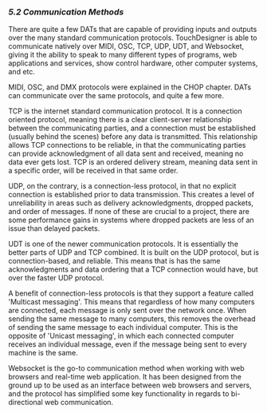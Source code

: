 
### *5.2 Communication Methods*

There are quite a few DATs that are capable of providing inputs and outputs over the many standard communication protocols. TouchDesigner is able to communicate natively over MIDI, OSC, TCP, UDP, UDT, and Websocket, giving it the ability to speak to many different types of programs, web applications and services, show control hardware, other computer systems, and etc.

MIDI, OSC, and DMX protocols were explained in the CHOP chapter. DATs can communicate over the same protocols, and quite a few more.

TCP is the internet standard communication protocol. It is a connection oriented protocol, meaning there is a clear client-server relationship between the communicating parties, and a connection must be established (usually behind the scenes) before any data is transmitted. This relationship allows TCP connections to be reliable, in that the communicating parties can provide acknowledgment of all data sent and received, meaning no data ever gets lost. TCP is an ordered delivery stream, meaning data sent in a specific order, will be received in that same order.

UDP, on the contrary, is a connection-less protocol, in that no explicit connection is established prior to data transmission. This creates a level of unreliability in areas such as delivery acknowledgments, dropped packets, and order of messages. If none of these are crucial to a project, there are some performance gains in systems where dropped packets are less of an issue than delayed packets. 

UDT is one of the newer communication protocols. It is essentially the better parts of UDP and TCP combined. It is built on the UDP protocol, but is connection-based, and reliable. This means that is has the same acknowledgments and data ordering that a TCP connection would have, but over the faster UDP protocol.

A benefit of connection-less protocols is that they support a feature called 'Multicast messaging'. This means that regardless of how many computers are connected, each message is only sent over the network once. When sending the same message to many computers, this removes the overhead of sending the same message to each individual computer. This is the opposite of 'Unicast messaging', in which each connected computer receives an individual message, even if the message being sent to every machine is the same.

Websocket is the go-to communication method when working with web browsers and real-time web application. It has been designed from the ground up to be used as an interface between web browsers and servers, and the protocol has simplified some key functionality in regards to bi-directional web communication. 